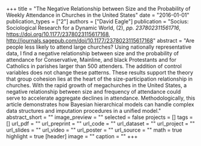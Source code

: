 +++
title = "The Negative Relationship between Size and the Probability of Weekly Attendance in Churches in the United States"
date = "2016-01-01"
publication_types = ["2"]
authors = ["David Eagle"]
publication = "Socius: Sociological Research for a Dynamic World, (2), _pp. 237802311561716_, https://doi.org/10.1177/2378023115617168, http://journals.sagepub.com/doi/10.1177/2378023115617168"
abstract = "Are people less likely to attend large churches? Using nationally representative data, I find a negative relationship between size and the probability of attendance for Conservative, Mainline, and black Protestants and for Catholics in parishes larger than 500 attenders. The addition of control variables does not change these patterns. These results support the theory that group cohesion lies at the heart of the size-participation relationship in churches. With the rapid growth of megachurches in the United States, a negative relationship between size and frequency of attendance could serve to accelerate aggregate declines in attendance. Methodologically, this article demonstrates how Bayesian hierarchical models can handle complex data structures and imputation procedures in a unified model."
abstract_short = ""
image_preview = ""
selected = false
projects = []
tags = []
url_pdf = ""
url_preprint = ""
url_code = ""
url_dataset = ""
url_project = ""
url_slides = ""
url_video = ""
url_poster = ""
url_source = ""
math = true
highlight = true
[header]
image = ""
caption = ""
+++
